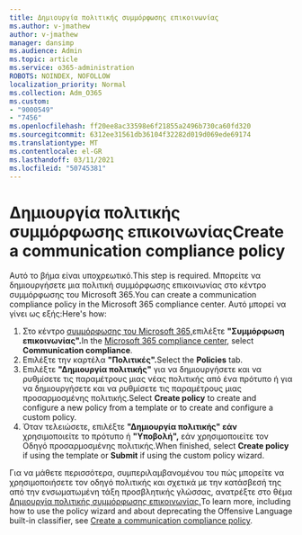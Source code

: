 ```yaml
---
title: Δημιουργία πολιτικής συμμόρφωσης επικοινωνίας
ms.author: v-jmathew
author: v-jmathew
manager: dansimp
ms.audience: Admin
ms.topic: article
ms.service: o365-administration
ROBOTS: NOINDEX, NOFOLLOW
localization_priority: Normal
ms.collection: Adm_O365
ms.custom:
- "9000549"
- "7456"
ms.openlocfilehash: ff20ee8ac33598e6f21855a2496b730ca60fd320
ms.sourcegitcommit: 6312ee31561db36104f32282d019d069ede69174
ms.translationtype: MT
ms.contentlocale: el-GR
ms.lasthandoff: 03/11/2021
ms.locfileid: "50745381"
---
```

# <a name="create-a-communication-compliance-policy"></a><span data-ttu-id="640ba-102">Δημιουργία πολιτικής συμμόρφωσης επικοινωνίας</span><span class="sxs-lookup"><span data-stu-id="640ba-102">Create a communication compliance policy</span></span>

<span data-ttu-id="640ba-103">Αυτό το βήμα είναι υποχρεωτικό.</span><span class="sxs-lookup"><span data-stu-id="640ba-103">This step is required.</span></span> <span data-ttu-id="640ba-104">Μπορείτε να δημιουργήσετε μια πολιτική συμμόρφωσης επικοινωνίας στο κέντρο συμμόρφωσης του Microsoft 365.</span><span class="sxs-lookup"><span data-stu-id="640ba-104">You can create a communication compliance policy in the Microsoft 365 compliance center.</span></span> <span data-ttu-id="640ba-105">Αυτό μπορεί να γίνει ως εξής:</span><span class="sxs-lookup"><span data-stu-id="640ba-105">Here's how:</span></span>

1. <span data-ttu-id="640ba-106">Στο κέντρο [συμμόρφωσης του Microsoft 365,](https://go.microsoft.com/fwlink/?linkid=2130502)επιλέξτε **"Συμμόρφωση επικοινωνίας".**</span><span class="sxs-lookup"><span data-stu-id="640ba-106">In the [Microsoft 365 compliance center](https://go.microsoft.com/fwlink/?linkid=2130502), select **Communication compliance**.</span></span>
2. <span data-ttu-id="640ba-107">Επιλέξτε την καρτέλα **"Πολιτικές".**</span><span class="sxs-lookup"><span data-stu-id="640ba-107">Select the **Policies** tab.</span></span>
3. <span data-ttu-id="640ba-108">Επιλέξτε **"Δημιουργία πολιτικής"** για να δημιουργήσετε και να ρυθμίσετε τις παραμέτρους μιας νέας πολιτικής από ένα πρότυπο ή για να δημιουργήσετε και να ρυθμίσετε τις παραμέτρους μιας προσαρμοσμένης πολιτικής.</span><span class="sxs-lookup"><span data-stu-id="640ba-108">Select **Create policy** to create and configure a new policy from a template or to create and configure a custom policy.</span></span>
4. <span data-ttu-id="640ba-109">Όταν τελειώσετε, επιλέξτε **"Δημιουργία πολιτικής" εάν** χρησιμοποιείτε το πρότυπο ή **"Υποβολή",** εάν χρησιμοποιείτε τον Οδηγό προσαρμοσμένης πολιτικής.</span><span class="sxs-lookup"><span data-stu-id="640ba-109">When finished, select **Create policy** if using the template or **Submit** if using the custom policy wizard.</span></span>

<span data-ttu-id="640ba-110">Για να μάθετε περισσότερα, συμπεριλαμβανομένου του πώς μπορείτε να χρησιμοποιήσετε τον οδηγό πολιτικής και σχετικά με την κατάσβεσή της από την ενσωματωμένη τάξη προσβλητικής γλώσσας, ανατρέξτε στο θέμα [Δημιουργία πολιτικής συμμόρφωσης επικοινωνίας.](https://go.microsoft.com/fwlink/?linkid=2129079)</span><span class="sxs-lookup"><span data-stu-id="640ba-110">To learn more, including how to use the policy wizard and about deprecating the Offensive Language built-in classifier, see [Create a communication compliance policy](https://go.microsoft.com/fwlink/?linkid=2129079).</span></span>
